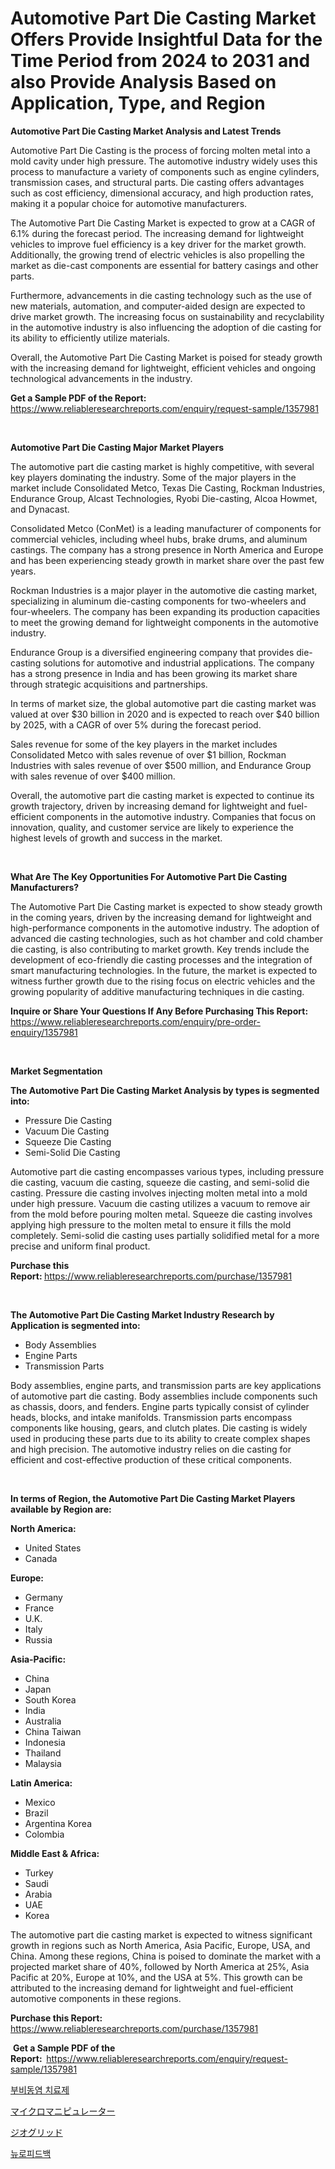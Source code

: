 <p><h1>Automotive Part Die Casting Market Offers Provide Insightful Data for the Time Period from 2024 to 2031 and also Provide Analysis Based on Application, Type, and Region</h1></p><p><strong>Automotive Part Die Casting Market Analysis and Latest Trends</strong></p>
<p><p>Automotive Part Die Casting is the process of forcing molten metal into a mold cavity under high pressure. The automotive industry widely uses this process to manufacture a variety of components such as engine cylinders, transmission cases, and structural parts. Die casting offers advantages such as cost efficiency, dimensional accuracy, and high production rates, making it a popular choice for automotive manufacturers.</p><p>The Automotive Part Die Casting Market is expected to grow at a CAGR of 6.1% during the forecast period. The increasing demand for lightweight vehicles to improve fuel efficiency is a key driver for the market growth. Additionally, the growing trend of electric vehicles is also propelling the market as die-cast components are essential for battery casings and other parts.</p><p>Furthermore, advancements in die casting technology such as the use of new materials, automation, and computer-aided design are expected to drive market growth. The increasing focus on sustainability and recyclability in the automotive industry is also influencing the adoption of die casting for its ability to efficiently utilize materials.</p><p>Overall, the Automotive Part Die Casting Market is poised for steady growth with the increasing demand for lightweight, efficient vehicles and ongoing technological advancements in the industry.</p></p>
<p><strong>Get a Sample PDF of the Report:&nbsp;</strong> <a href="https://www.reliableresearchreports.com/enquiry/request-sample/1357981">https://www.reliableresearchreports.com/enquiry/request-sample/1357981</a></p>
<p>&nbsp;</p>
<p><strong>Automotive Part Die Casting Major Market Players</strong></p>
<p><p>The automotive part die casting market is highly competitive, with several key players dominating the industry. Some of the major players in the market include Consolidated Metco, Texas Die Casting, Rockman Industries, Endurance Group, Alcast Technologies, Ryobi Die-casting, Alcoa Howmet, and Dynacast.</p><p>Consolidated Metco (ConMet) is a leading manufacturer of components for commercial vehicles, including wheel hubs, brake drums, and aluminum castings. The company has a strong presence in North America and Europe and has been experiencing steady growth in market share over the past few years.</p><p>Rockman Industries is a major player in the automotive die casting market, specializing in aluminum die-casting components for two-wheelers and four-wheelers. The company has been expanding its production capacities to meet the growing demand for lightweight components in the automotive industry.</p><p>Endurance Group is a diversified engineering company that provides die-casting solutions for automotive and industrial applications. The company has a strong presence in India and has been growing its market share through strategic acquisitions and partnerships.</p><p>In terms of market size, the global automotive part die casting market was valued at over $30 billion in 2020 and is expected to reach over $40 billion by 2025, with a CAGR of over 5% during the forecast period. </p><p>Sales revenue for some of the key players in the market includes Consolidated Metco with sales revenue of over $1 billion, Rockman Industries with sales revenue of over $500 million, and Endurance Group with sales revenue of over $400 million.</p><p>Overall, the automotive part die casting market is expected to continue its growth trajectory, driven by increasing demand for lightweight and fuel-efficient components in the automotive industry. Companies that focus on innovation, quality, and customer service are likely to experience the highest levels of growth and success in the market.</p></p>
<p>&nbsp;</p>
<p><strong>What Are The Key Opportunities For Automotive Part Die Casting Manufacturers?</strong></p>
<p><p>The Automotive Part Die Casting market is expected to show steady growth in the coming years, driven by the increasing demand for lightweight and high-performance components in the automotive industry. The adoption of advanced die casting technologies, such as hot chamber and cold chamber die casting, is also contributing to market growth. Key trends include the development of eco-friendly die casting processes and the integration of smart manufacturing technologies. In the future, the market is expected to witness further growth due to the rising focus on electric vehicles and the growing popularity of additive manufacturing techniques in die casting.</p></p>
<p><strong>Inquire or Share Your Questions If Any Before Purchasing This Report:</strong> <a href="https://www.reliableresearchreports.com/enquiry/pre-order-enquiry/1357981">https://www.reliableresearchreports.com/enquiry/pre-order-enquiry/1357981</a></p>
<p>&nbsp;</p>
<p><strong>Market Segmentation</strong></p>
<p><strong>The Automotive Part Die Casting Market Analysis by types is segmented into:</strong></p>
<p><ul><li>Pressure Die Casting</li><li>Vacuum Die Casting</li><li>Squeeze Die Casting</li><li>Semi-Solid Die Casting</li></ul></p>
<p><p>Automotive part die casting encompasses various types, including pressure die casting, vacuum die casting, squeeze die casting, and semi-solid die casting. Pressure die casting involves injecting molten metal into a mold under high pressure. Vacuum die casting utilizes a vacuum to remove air from the mold before pouring molten metal. Squeeze die casting involves applying high pressure to the molten metal to ensure it fills the mold completely. Semi-solid die casting uses partially solidified metal for a more precise and uniform final product.</p></p>
<p><strong>Purchase this Report:&nbsp;</strong><a href="https://www.reliableresearchreports.com/purchase/1357981">https://www.reliableresearchreports.com/purchase/1357981</a></p>
<p>&nbsp;</p>
<p><strong>The Automotive Part Die Casting Market Industry Research by Application is segmented into:</strong></p>
<p><ul><li>Body Assemblies</li><li>Engine Parts</li><li>Transmission Parts</li></ul></p>
<p><p>Body assemblies, engine parts, and transmission parts are key applications of automotive part die casting. Body assemblies include components such as chassis, doors, and fenders. Engine parts typically consist of cylinder heads, blocks, and intake manifolds. Transmission parts encompass components like housing, gears, and clutch plates. Die casting is widely used in producing these parts due to its ability to create complex shapes and high precision. The automotive industry relies on die casting for efficient and cost-effective production of these critical components.</p></p>
<p>&nbsp;</p>
<p><strong>In terms of Region, the Automotive Part Die Casting Market Players available by Region are:</strong></p>
<p>
    <p> <strong> North America: </strong>
        <ul>
            <li>United States</li>
            <li>Canada</li>
        </ul>
        </p> 
    <p> <strong> Europe: </strong>
        <ul>
            <li>Germany</li>
            <li>France</li>
            <li>U.K.</li>
            <li>Italy</li>
            <li>Russia</li>
        </ul>
        </p> 
    <p> <strong> Asia-Pacific: </strong>
        <ul>
            <li>China</li>
            <li>Japan</li>
            <li>South Korea</li>
            <li>India</li>
            <li>Australia</li>
            <li>China Taiwan</li>
            <li>Indonesia</li>
            <li>Thailand</li>
            <li>Malaysia</li>
        </ul>
        </p> 
    <p> <strong> Latin America: </strong>
        <ul>
            <li>Mexico</li>
            <li>Brazil</li>
            <li>Argentina Korea</li>
            <li>Colombia</li>
        </ul>
        </p> 
    <p> <strong> Middle East & Africa: </strong>
        <ul>
            <li>Turkey</li>
            <li>Saudi</li>
            <li>Arabia</li>
            <li>UAE</li>
            <li>Korea</li>
        </ul>
    </p>
    </p>
<p><p>The automotive part die casting market is expected to witness significant growth in regions such as North America, Asia Pacific, Europe, USA, and China. Among these regions, China is poised to dominate the market with a projected market share of 40%, followed by North America at 25%, Asia Pacific at 20%, Europe at 10%, and the USA at 5%. This growth can be attributed to the increasing demand for lightweight and fuel-efficient automotive components in these regions.</p></p>
<p><strong>Purchase this Report: </strong><a href="https://www.reliableresearchreports.com/purchase/1357981">https://www.reliableresearchreports.com/purchase/1357981</a></p>
<p>&nbsp;<strong>Get a Sample PDF of the Report:&nbsp;&nbsp;</strong><a href="https://www.reliableresearchreports.com/enquiry/request-sample/1357981">https://www.reliableresearchreports.com/enquiry/request-sample/1357981</a></p>
<p><strong></strong></p>
<p><p><a href="https://medium.com/@penelolack456456/%EB%B9%84%EA%B0%90%EA%B8%B0%EC%A0%9C-%EC%8B%9C%EC%9E%A5-%EB%B3%B4%EA%B3%A0%EC%84%9C%EB%8A%94-%EC%9D%B4-%EC%8B%9C%EC%9E%A5%EC%9D%98-%EC%B5%9C%EC%8B%A0-%ED%8A%B8%EB%A0%8C%EB%93%9C%EC%99%80-%EC%84%B1%EC%9E%A5-%EA%B8%B0%ED%9A%8C%EB%A5%BC-%EB%B3%B4%EC%97%AC%EC%A4%8D%EB%8B%88%EB%8B%A4-510a544e353f">부비동염 치료제</a></p><p><a href="https://medium.com/@lornarempel2023/%E3%83%9E%E3%82%A4%E3%82%AF%E3%83%AD%E3%83%9E%E3%83%8B%E3%83%94%E3%83%A5%E3%83%AC%E3%83%BC%E3%82%BF%E5%B8%82%E5%A0%B4%E8%A6%8F%E6%A8%A1-cagr-%E3%83%88%E3%83%AC%E3%83%B3%E3%83%892024%E5%B9%B4-2030%E5%B9%B4-dc66551e7a08">マイクロマニピュレーター</a></p><p><a href="https://medium.com/@lornarempel2023/%E3%82%B8%E3%82%AA%E3%82%B0%E3%83%AA%E3%83%83%E3%83%89%E5%B8%82%E5%A0%B4-%E3%82%BF%E3%82%A4%E3%83%97-%E3%82%A2%E3%83%97%E3%83%AA%E3%82%B1%E3%83%BC%E3%82%B7%E3%83%A7%E3%83%B3-%E5%9C%B0%E7%90%86%E3%81%AB%E3%82%88%E3%82%8B%E5%8C%85%E6%8B%AC%E7%9A%84%E3%81%AA%E8%A9%95%E4%BE%A1-4005bb29bf54">ジオグリッド</a></p><p><a href="https://medium.com/@penelolack456456/%EC%8B%A0%EA%B2%BD-%ED%94%BC%EB%93%9C%EB%B0%B1-%EC%8B%9C%EC%9E%A5-%EC%A1%B0%EC%82%AC-%EB%B3%B4%EA%B3%A0%EC%84%9C-%EA%B7%B8-%EC%97%AD%EC%82%AC-%EB%B0%8F-2024%EB%85%84%EB%B6%80%ED%84%B0-2031%EB%85%84%EA%B9%8C%EC%A7%80%EC%9D%98-%EC%98%88%EC%B8%A1-8f40acef817b">뉴로피드백</a></p></p>